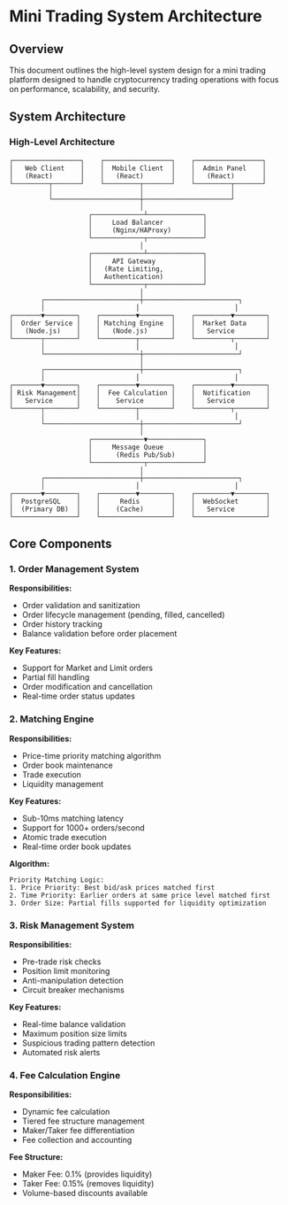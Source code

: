 # Mini Trading System Architecture

## Overview
This document outlines the high-level system design for a mini trading platform designed to handle cryptocurrency trading operations with focus on performance, scalability, and security.

## System Architecture

### High-Level Architecture
```
┌─────────────────┐    ┌─────────────────┐    ┌─────────────────┐
│   Web Client    │    │  Mobile Client  │    │  Admin Panel    │
│   (React)       │    │   (React)       │    │   (React)       │
└─────────┬───────┘    └─────────┬───────┘    └─────────┬───────┘
          │                      │                      │
          └──────────────────────┼──────────────────────┘
                                 │
                    ┌─────────────┴──────────────┐
                    │     Load Balancer          │
                    │     (Nginx/HAProxy)        │
                    └─────────────┬──────────────┘
                                 │
                    ┌─────────────┴──────────────┐
                    │     API Gateway            │
                    │   (Rate Limiting,          │
                    │   Authentication)          │
                    └─────────────┬──────────────┘
                                 │
        ┌────────────────────────┼────────────────────────┐
        │                       │                        │
┌───────▼────────┐    ┌─────────▼────────┐    ┌─────────▼────────┐
│  Order Service │    │ Matching Engine  │    │  Market Data     │
│   (Node.js)    │    │   (Node.js)      │    │   Service        │
└───────┬────────┘    └─────────┬────────┘    └─────────┬────────┘
        │                       │                        │
        └────────────────────────┼────────────────────────┘
                                 │
        ┌────────────────────────┼────────────────────────┐
        │                       │                        │
┌───────▼────────┐    ┌─────────▼────────┐    ┌─────────▼────────┐
│ Risk Management│    │  Fee Calculation │    │  Notification    │
│   Service      │    │    Service       │    │   Service        │
└───────┬────────┘    └─────────┬────────┘    └─────────┬────────┘
        │                       │                        │
        └────────────────────────┼────────────────────────┘
                                 │
                    ┌─────────────▼──────────────┐
                    │     Message Queue          │
                    │      (Redis Pub/Sub)       │
                    └─────────────┬──────────────┘
                                 │
        ┌────────────────────────┼────────────────────────┐
        │                       │                        │
┌───────▼────────┐    ┌─────────▼────────┐    ┌─────────▼────────┐
│  PostgreSQL    │    │     Redis        │    │  WebSocket       │
│  (Primary DB)  │    │    (Cache)       │    │   Service        │
└────────────────┘    └──────────────────┘    └──────────────────┘
```

## Core Components

### 1. Order Management System
**Responsibilities:**
- Order validation and sanitization
- Order lifecycle management (pending, filled, cancelled)
- Order history tracking
- Balance validation before order placement

**Key Features:**
- Support for Market and Limit orders
- Partial fill handling
- Order modification and cancellation
- Real-time order status updates

### 2. Matching Engine
**Responsibilities:**
- Price-time priority matching algorithm
- Order book maintenance
- Trade execution
- Liquidity management

**Key Features:**
- Sub-10ms matching latency
- Support for 1000+ orders/second
- Atomic trade execution
- Real-time order book updates

**Algorithm:**
```
Priority Matching Logic:
1. Price Priority: Best bid/ask prices matched first
2. Time Priority: Earlier orders at same price level matched first
3. Order Size: Partial fills supported for liquidity optimization
```

### 3. Risk Management System
**Responsibilities:**
- Pre-trade risk checks
- Position limit monitoring
- Anti-manipulation detection
- Circuit breaker mechanisms

**Key Features:**
- Real-time balance validation
- Maximum position size limits
- Suspicious trading pattern detection
- Automated risk alerts

### 4. Fee Calculation Engine
**Responsibilities:**
- Dynamic fee calculation
- Tiered fee structure management
- Maker/Taker fee differentiation
- Fee collection and accounting

**Fee Structure:**
- Maker Fee: 0.1% (provides liquidity)
- Taker Fee: 0.15% (removes liquidity)
- Volume-based discounts available
